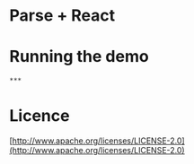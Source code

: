 # Parse + React 

# Running the demo


```
***

```
# Licence
[http://www.apache.org/licenses/LICENSE-2.0](http://www.apache.org/licenses/LICENSE-2.0)